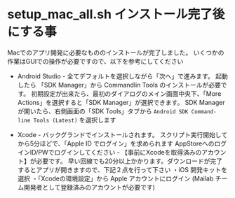 # setup_mac_all.sh インストール完了後にする事

Macでのアプリ開発に必要なもののインストールが完了しました。
いくつかの作業はGUIでの操作が必要ですので、以下を参考にしてください

+ Android Studio - 全てデフォルトを選択しながら「次へ」で進みます。
起動したら 「SDK Manager」から Commandlin Tools のインストールが必要です。
初期設定が出来たら、最初のダイアログのメイン画面中央下、「More Actions」を選択すると「SDK Manager」が選択できます。
SDK Manager が開いたら、右側画面の「SDK Tools」タブから `Android SDK Command-line Tools (Latest)` を選択します

+ Xcode - バックグランドでインストールされます。
スクリプト実行開始してから5分ほどで、「Apple ID でログイン」を求められます
AppStoreへのログインID/PWでログインしてください - 【事前にXcodeを取得済みのアカウント】が必要です。
早い回線でも20分以上かかります。ダウンロードが完了するとアプリが開きますので、下記２点を行って下さい
・iOS 開発キットを選択
・「Xcodeの環境設定」から Apple アカウントにログイン (Mailab チーム開発者として登録済みのアカウントが必要です)

